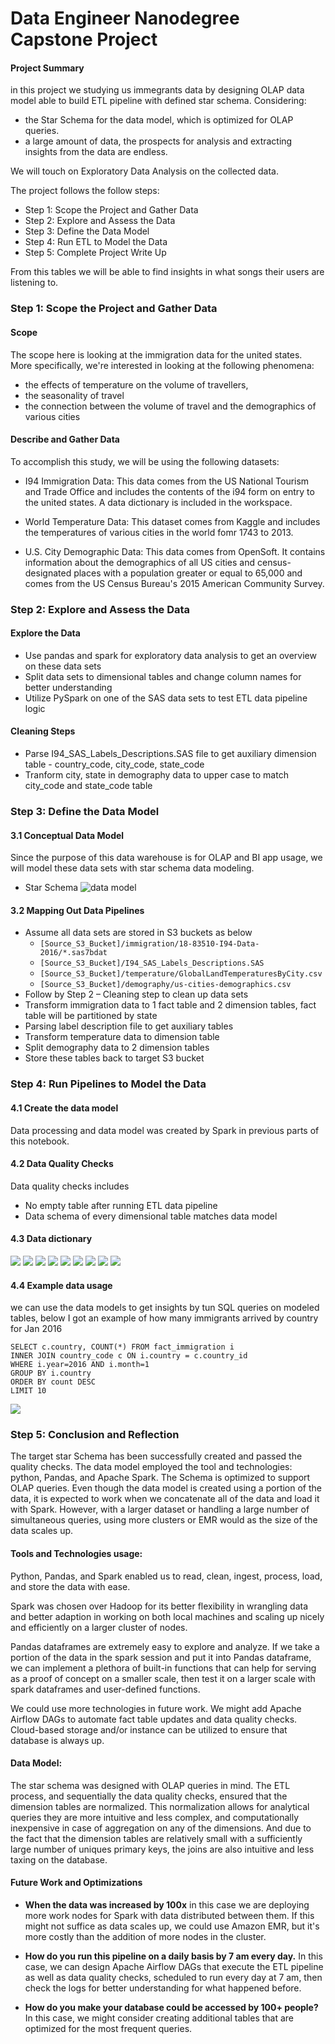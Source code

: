 # Data Engineer Nanodegree Capstone Project

#### Project Summary
in this project we studying us immegrants data by designing OLAP data model able to build ETL pipeline with defined star schema.
Considering: 
- the Star Schema for the data model, which is optimized for OLAP queries.
- a large amount of data, the prospects for analysis and extracting insights from the data are endless.

We will touch on Exploratory Data Analysis on the collected data.


The project follows the follow steps:
* Step 1: Scope the Project and Gather Data
* Step 2: Explore and Assess the Data
* Step 3: Define the Data Model
* Step 4: Run ETL to Model the Data
* Step 5: Complete Project Write Up

From this tables we will be able to find insights in what songs their users are listening to.

### Step 1: Scope the Project and Gather Data

#### Scope 
The scope here is looking at the immigration data for the united states. More specifically, we're interested in looking at the following phenomena:

- the effects of temperature on the volume of travellers,
- the seasonality of travel
- the connection between the volume of travel and the demographics of various cities

#### Describe and Gather Data 
To accomplish this study, we will be using the following datasets:

- I94 Immigration Data: This data comes from the US National Tourism and Trade Office and includes the contents of the i94 form on entry to the united states. A data dictionary is included in the workspace.

- World Temperature Data: This dataset comes from Kaggle and includes the temperatures of various cities in the world fomr 1743 to 2013.

- U.S. City Demographic Data: This data comes from OpenSoft. It contains information about the demographics of all US cities and census-designated places with a population greater or equal to 65,000 and comes from the US Census Bureau's 2015 American Community Survey.

### Step 2: Explore and Assess the Data
#### Explore the Data 
- Use pandas and spark for exploratory data analysis to get an overview on these data sets
- Split data sets to dimensional tables and change column names for better understanding
- Utilize PySpark on one of the SAS data sets to test ETL data pipeline logic

#### Cleaning Steps

- Parse I94_SAS_Labels_Descriptions.SAS file to get auxiliary dimension table - country_code, city_code, state_code
- Tranform city, state in demography data to upper case to match city_code and state_code table
 

### Step 3: Define the Data Model
#### 3.1 Conceptual Data Model
Since the purpose of this data warehouse is for OLAP and BI app usage, we will model these data sets with star schema data modeling.

- Star Schema
![data model](assets/data_model.png)

#### 3.2 Mapping Out Data Pipelines
- Assume all data sets are stored in S3 buckets as below
    - ```[Source_S3_Bucket]/immigration/18-83510-I94-Data-2016/*.sas7bdat```
    - ```[Source_S3_Bucket]/I94_SAS_Labels_Descriptions.SAS```
    - ```[Source_S3_Bucket]/temperature/GlobalLandTemperaturesByCity.csv```
    - ```[Source_S3_Bucket]/demography/us-cities-demographics.csv```
- Follow by Step 2 – Cleaning step to clean up data sets
- Transform immigration data to 1 fact table and 2 dimension tables, fact table will be partitioned by state
- Parsing label description file to get auxiliary tables
- Transform temperature data to dimension table
- Split demography data to 2 dimension tables
- Store these tables back to target S3 bucket
 

### Step 4: Run Pipelines to Model the Data 
#### 4.1 Create the data model
Data processing and data model was created by Spark in previous parts of this notebook.

#### 4.2 Data Quality Checks
Data quality checks includes

- No empty table after running ETL data pipeline
- Data schema of every dimensional table matches data model

#### 4.3 Data dictionary 
![](assets/data_dictionary/9.png)
![](assets/data_dictionary/8.png)
![](assets/data_dictionary/7.png)
![](assets/data_dictionary/6.png)
![](assets/data_dictionary/5.png)
![](assets/data_dictionary/4.png)
![](assets/data_dictionary/3.png)
![](assets/data_dictionary/2.png)
![](assets/data_dictionary/1.png)

#### 4.4 Example data usage
we can use the data models to get insights by tun SQL queries on modeled tables, below I got an example of how many immigrants arrived by country for Jan 2016

```
SELECT c.country, COUNT(*) FROM fact_immigration i
INNER JOIN country_code c ON i.country = c.country_id
WHERE i.year=2016 AND i.month=1
GROUP BY i.country
ORDER BY count DESC
LIMIT 10
```

![](assets/test_query.png)

### Step 5: Conclusion and Reflection

The target star Schema has been successfully created and passed the quality checks. The data model employed the tool and technologies: python, Pandas, and Apache Spark. The Schema is optimized to support OLAP queries. Even though the data model is created using a portion of the data, it is expected to work when we concatenate all of the data and load it with Spark. However, with a larger dataset or handling a large number of simultaneous queries, using more clusters or EMR would as the size of the data scales up.

#### Tools and Technologies usage:

Python, Pandas, and Spark enabled us to read, clean, ingest, process, load, and store the data with ease.

Spark was chosen over Hadoop for its better flexibility in wrangling data and better adaption in working on both local machines and scaling up nicely and efficiently on a larger cluster of nodes.

Pandas dataframes are extremely easy to explore and analyze. If we take a portion of the data in the spark session and put it into Pandas dataframe, we can implement a plethora of built-in functions that can help for serving as a proof of concept on a smaller scale, then test it on a larger scale with spark dataframes and user-defined functions.

We could use more technologies in future work. We might add Apache Airflow DAGs to automate fact table updates and data quality checks. Cloud-based storage and/or instance can be utilized to ensure that database is always up.

#### Data Model:

The star schema was designed with OLAP queries in mind. The ETL process, and sequentially the data quality checks, ensured that the dimension tables are normalized. This normalization allows for analytical queries they are more intuitive and less complex, and computationally inexpensive in case of aggregation on any of the dimensions. And due to the fact that the dimension tables are relatively small with a sufficiently large number of uniques primary keys, the joins are also intuitive and less taxing on the database.

#### Future Work and Optimizations
- **When the data was increased by 100x** in this case we are deploying more work nodes for Spark with data distributed between them. If this might not suffice as data scales up, we could use Amazon EMR, but it's more costly than the addition of more nodes in the cluster.

- **How do you run this pipeline on a daily basis by 7 am every day.** In this case, we can design Apache Airflow DAGs that execute the ETL pipeline as well as data quality checks, scheduled to run every day at 7 am, then check the logs for better understanding for what happened before.

- **How do you make your database could be accessed by 100+ people?** In this case, we might consider creating additional tables that are optimized for the most frequent queries.
